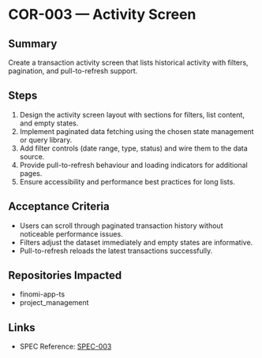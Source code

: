 # COR-003 — Activity Screen

## Summary
Create a transaction activity screen that lists historical activity with filters, pagination, and pull-to-refresh support.

## Steps
1. Design the activity screen layout with sections for filters, list content, and empty states.
2. Implement paginated data fetching using the chosen state management or query library.
3. Add filter controls (date range, type, status) and wire them to the data source.
4. Provide pull-to-refresh behaviour and loading indicators for additional pages.
5. Ensure accessibility and performance best practices for long lists.

## Acceptance Criteria
- Users can scroll through paginated transaction history without noticeable performance issues.
- Filters adjust the dataset immediately and empty states are informative.
- Pull-to-refresh reloads the latest transactions successfully.

## Repositories Impacted
- finomi-app-ts
- project_management

## Links
- SPEC Reference: [SPEC-003](../../SPECS/SPEC-003_FRONTEND_IMPLEMENTATION_GUIDE.md)
